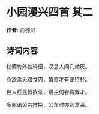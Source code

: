 # 小园漫兴四首  其二

**作者**: 俞德邻

## 诗词内容

杖藜竹外独徘徊，叹息人间几劫灰。

燕颔素无难食肉，蟹螯才有便持杯。

世人枉是皆欲杀，明主何尝肯弃才。

多谢诸公共推挽，公车时亦到蒿莱。

